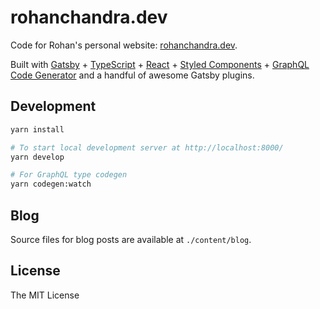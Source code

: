 # rohanchandra.dev

Code for Rohan's personal website: [rohanchandra.dev](https://rohanchandra.dev).

Built with [Gatsby](https://www.gatsbyjs.com/) + [TypeScript](https://www.typescriptlang.org/) + [React](https://reactjs.org/) + [Styled Components](https://styled-components.com/) + [GraphQL Code Generator](https://www.graphql-code-generator.com/) and a handful of awesome Gatsby plugins.

## Development

```sh
yarn install

# To start local development server at http://localhost:8000/
yarn develop

# For GraphQL type codegen
yarn codegen:watch
```

## Blog

Source files for blog posts are available at `./content/blog`.

## License

The MIT License
